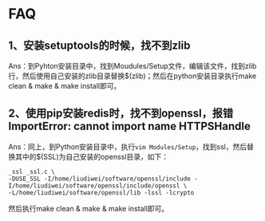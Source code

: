 # FAQ

## 1、安装setuptools的时候，找不到zlib

Ans：到Pyhton安装目录中，找到Moudules/Setup文件，编辑该文件，找到zlib行，然后使用自己安装的zlib目录替换$\(zlib\)；然后在python安装目录执行make clean & make & make install即可。

## 2、使用pip安装redis时，找不到openssl，报错ImportError: cannot import name HTTPSHandle

Ans：同上，到Python安装目录中，执行`vim Modules/Setup`，找到ssl，然后替换其中的$\(SSL\)为自己安装的openssl目录，如下：

```text
_ssl _ssl.c \
-DUSE_SSL -I/home/liudiwei/software/openssl/include -I/home/liudiwei/software/openssl/include/openssl \
-L/home/liudiwei/software/openssl/lib -lssl -lcrypto
```

然后执行make clean & make & make install即可。

